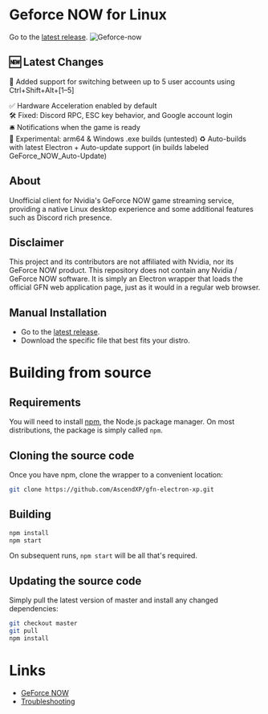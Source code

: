 # Geforce NOW for Linux
Go to the [latest release](https://github.com/AscendXP/gfn-electron-xp/releases/latest).
![Geforce-now](https://github.com/user-attachments/assets/5968ad3b-fabc-40cc-ab86-1f39eda7a8fa)

## 🆕 Latest Changes
🎹 Added support for switching between up to 5 user accounts using Ctrl+Shift+Alt+[1–5]

✅ Hardware Acceleration enabled by default  
🛠️ Fixed: Discord RPC, ESC key behavior, and Google account login  
🛎️ Notifications when the game is ready  
🧪 Experimental: arm64 & Windows .exe builds (untested) 
♻️ Auto-builds with latest Electron + Auto-update support (in builds labeled GeForce_NOW_Auto-Update)

## About
Unofficial client for Nvidia's GeForce NOW game streaming service, providing a native Linux desktop experience and some additional features such as Discord rich presence.

## Disclaimer

This project and its contributors are not affiliated with Nvidia, nor its GeForce NOW product. This repository does not contain any Nvidia / GeForce NOW software. It is simply an Electron wrapper that loads the official GFN web application page, just as it would in a regular web browser.


## Manual Installation

 - Go to the [latest release](https://github.com/AscendXP/gfn-electron-xp/releases/latest).
 - Download the specific file that best fits your distro.


# Building from source

## Requirements

You will need to install [npm](https://www.npmjs.com/), the Node.js package manager. On most distributions, the package is simply called `npm`.

## Cloning the source code

Once you have npm, clone the wrapper to a convenient location:

```bash
git clone https://github.com/AscendXP/gfn-electron-xp.git
```

## Building

```bash
npm install
npm start
```

On subsequent runs, `npm start` will be all that's required.

## Updating the source code

Simply pull the latest version of master and install any changed dependencies:

```bash
git checkout master
git pull
npm install
```

# Links
 - [GeForce NOW](https://nvidia.com/en-eu/geforce-now)
 - [Troubleshooting](https://github.com/hmlendea/gfn-electron/wiki/Troubleshooting)
